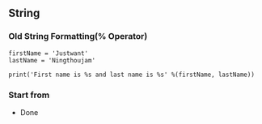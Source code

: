 ## String

### Old String Formatting(% Operator)

```
firstName = 'Justwant'
lastName = 'Ningthoujam'

print('First name is %s and last name is %s' %(firstName, lastName))
```

### Start from
- Done
